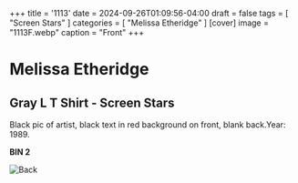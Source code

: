 +++
title = '1113'
date = 2024-09-26T01:09:56-04:00
draft = false
tags = [ "Screen Stars" ]
categories = [ "Melissa Etheridge" ]
[cover]
image = "1113F.webp"
caption = "Front"
+++
# Melissa Etheridge
## Gray L T Shirt - Screen Stars

Black pic of artist, black text in red background on front, blank back.Year: 1989.

**BIN 2**

![Back](/1113B.webp)
